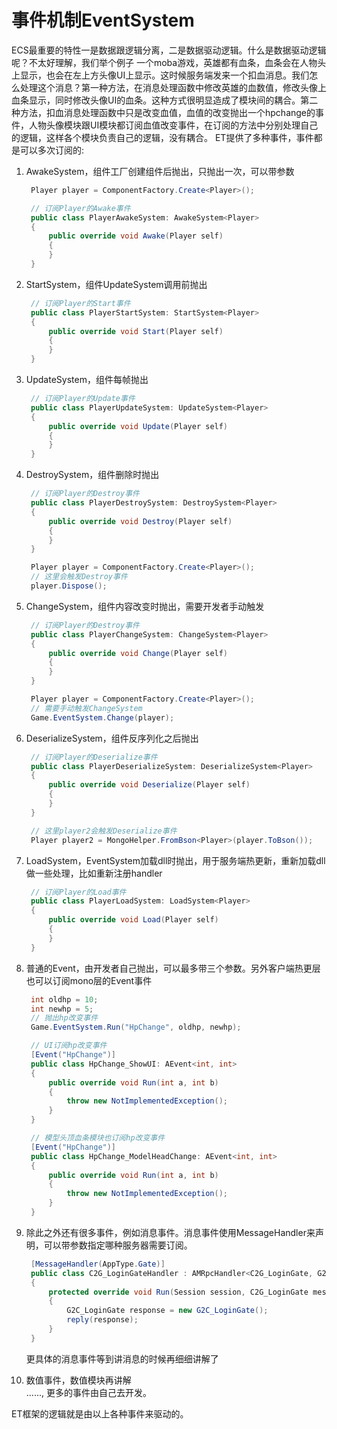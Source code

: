 # 事件机制EventSystem

ECS最重要的特性一是数据跟逻辑分离，二是数据驱动逻辑。什么是数据驱动逻辑呢？不太好理解，我们举个例子
一个moba游戏，英雄都有血条，血条会在人物头上显示，也会在左上方头像UI上显示。这时候服务端发来一个扣血消息。我们怎么处理这个消息？第一种方法，在消息处理函数中修改英雄的血数值，修改头像上血条显示，同时修改头像UI的血条。这种方式很明显造成了模块间的耦合。第二种方法，扣血消息处理函数中只是改变血值，血值的改变抛出一个hpchange的事件，人物头像模块跟UI模块都订阅血值改变事件，在订阅的方法中分别处理自己的逻辑，这样各个模块负责自己的逻辑，没有耦合。
ET提供了多种事件，事件都是可以多次订阅的:  

1. AwakeSystem，组件工厂创建组件后抛出，只抛出一次，可以带参数
   
   ```csharp
    Player player = ComponentFactory.Create<Player>();
   
    // 订阅Player的Awake事件
    public class PlayerAwakeSystem: AwakeSystem<Player>
    {
        public override void Awake(Player self)
        {
        }
    }
   ```

2. StartSystem，组件UpdateSystem调用前抛出
   
   ```csharp
    // 订阅Player的Start事件
    public class PlayerStartSystem: StartSystem<Player>
    {
        public override void Start(Player self)
        {
        }
    }
   ```

3. UpdateSystem，组件每帧抛出
   
   ```csharp
    // 订阅Player的Update事件
    public class PlayerUpdateSystem: UpdateSystem<Player>
    {
        public override void Update(Player self)
        {
        }
    }
   ```

4. DestroySystem，组件删除时抛出
   
   ```csharp
    // 订阅Player的Destroy事件
    public class PlayerDestroySystem: DestroySystem<Player>
    {
        public override void Destroy(Player self)
        {
        }
    }
   
    Player player = ComponentFactory.Create<Player>();
    // 这里会触发Destroy事件
    player.Dispose();
   ```

5. ChangeSystem，组件内容改变时抛出，需要开发者手动触发
   
   ```csharp
    // 订阅Player的Destroy事件
    public class PlayerChangeSystem: ChangeSystem<Player>
    {
        public override void Change(Player self)
        {
        }
    }
   
    Player player = ComponentFactory.Create<Player>();
    // 需要手动触发ChangeSystem
    Game.EventSystem.Change(player);
   ```

6. DeserializeSystem，组件反序列化之后抛出
   
   ```csharp
    // 订阅Player的Deserialize事件
    public class PlayerDeserializeSystem: DeserializeSystem<Player>
    {
        public override void Deserialize(Player self)
        {
        }
    }
   
    // 这里player2会触发Deserialize事件
    Player player2 = MongoHelper.FromBson<Player>(player.ToBson());
   ```

7. LoadSystem，EventSystem加载dll时抛出，用于服务端热更新，重新加载dll做一些处理，比如重新注册handler
   
   ```csharp
    // 订阅Player的Load事件
    public class PlayerLoadSystem: LoadSystem<Player>
    {
        public override void Load(Player self)
        {
        }
    }
   ```

8. 普通的Event，由开发者自己抛出，可以最多带三个参数。另外客户端热更层也可以订阅mono层的Event事件
   
   ```csharp
    int oldhp = 10;
    int newhp = 5;
    // 抛出hp改变事件
    Game.EventSystem.Run("HpChange", oldhp, newhp);
   
    // UI订阅hp改变事件
    [Event("HpChange")]
    public class HpChange_ShowUI: AEvent<int, int>
    {
        public override void Run(int a, int b)
        {
            throw new NotImplementedException();
        }
    }
   
    // 模型头顶血条模块也订阅hp改变事件
    [Event("HpChange")]
    public class HpChange_ModelHeadChange: AEvent<int, int>
    {
        public override void Run(int a, int b)
        {
            throw new NotImplementedException();
        }
    }
   ```

9. 除此之外还有很多事件，例如消息事件。消息事件使用MessageHandler来声明，可以带参数指定哪种服务器需要订阅。
   
   ```csharp
    [MessageHandler(AppType.Gate)]
    public class C2G_LoginGateHandler : AMRpcHandler<C2G_LoginGate, G2C_LoginGate>
    {
        protected override void Run(Session session, C2G_LoginGate message, Action<G2C_LoginGate> reply)
        {
            G2C_LoginGate response = new G2C_LoginGate();
            reply(response);
        }
    }
   ```
   
   更具体的消息事件等到讲消息的时候再细细讲解了  

10. 数值事件，数值模块再讲解  
    ......, 更多的事件由自己去开发。

ET框架的逻辑就是由以上各种事件来驱动的。
